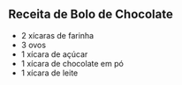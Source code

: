 ## Receita de Bolo de Chocolate

- 2 xícaras de farinha
- 3 ovos 
- 1 xícara de açúcar
- 1 xícara de chocolate em pó
- 1 xícara de leite
